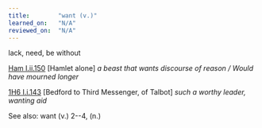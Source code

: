 ```yaml
---
title:        "want (v.)"
learned_on:   "N/A"
reviewed_on:  "N/A"
---
```


lack, need, be without

[Ham I.ii.150](https://www.shakespeareswords.com/Public/Play.aspx?Act=1&Scene=2&WorkId=2#115266) \[Hamlet alone\] *a beast that wants discourse of reason / Would have mourned longer*

[1H6 I.i.143](https://www.shakespeareswords.com/Public/Play.aspx?Act=1&Scene=1&WorkId=25#201045) \[Bedford to Third Messenger, of Talbot\] *such a worthy leader, wanting aid*

See also: want (v.) 2--4, (n.)
